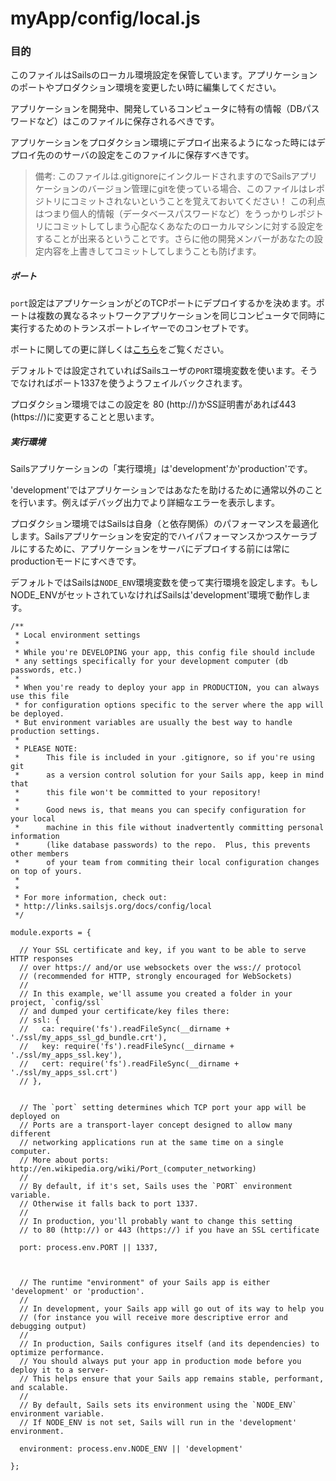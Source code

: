 # myApp/config/local.js
### 目的

このファイルはSailsのローカル環境設定を保管しています。アプリケーションのポートやプロダクション環境を変更したい時に編集してください。
  
アプリケーションを開発中、開発しているコンピュータに特有の情報（DBパスワードなど）はこのファイルに保存されるべきです。

アプリケーションをプロダクション環境にデプロイ出来るようになった時にはデプロイ先ののサーバの設定をこのファイルに保存すべきです。


> 備考: 
このファイルは.gitignoreにインクルードされますのでSailsアプリケーションのバージョン管理にgitを使っている場合、このファイルはレポジトリにコミットされないということを覚えておいてください！
> この利点はつまり個人的情報（データベースパスワードなど）をうっかりレポジトリにコミットしてしまう心配なくあなたのローカルマシンに対する設定をすることが出来るということです。さらに他の開発メンバーがあなたの設定内容を上書きしてコミットしてしまうことも防げます。

##### ポート
`port`設定はアプリケーションがどのTCPポートにデプロイするかを決めます。ポートは複数の異なるネットワークアプリケーションを同じコンピュータで同時に実行するためのトランスポートレイヤーでのコンセプトです。

ポートに関しての更に詳しくは<a href="http://en.wikipedia.org/wiki/Port_(computer_networking)">こちら<a>をご覧ください。

デフォルトでは設定されていればSailsユーザの`PORT`環境変数を使います。そうでなければポート1337を使うようフェイルバックされます。

プロダクション環境ではこの設定を 80 (http://)かSS証明書があれば443 (https://)に変更することと思います。 


##### 実行環境
Sailsアプリケーションの「実行環境」は'development'か'production'です。

'development'ではアプリケーションではあなたを助けるために通常以外のことを行います。例えばデバッグ出力でより詳細なエラーを表示します。

プロダクション環境ではSailsは自身（と依存関係）のパフォーマンスを最適化します。Sailsアプリケーションを安定的でハイパフォーマンスかつスケーラブルにするために、アプリケーションをサーバにデプロイする前には常にproductionモードにすべきです。

デフォルトではSailsは`NODE_ENV`環境変数を使って実行環境を設定します。もしNODE_ENVがセットされていなければSailsは'development'環境で動作します。



<docmeta name="uniqueID" value="localjs386958">
<docmeta name="displayName" value="local.js">

```
/**
 * Local environment settings
 *
 * While you're DEVELOPING your app, this config file should include
 * any settings specifically for your development computer (db passwords, etc.)
 *
 * When you're ready to deploy your app in PRODUCTION, you can always use this file
 * for configuration options specific to the server where the app will be deployed.
 * But environment variables are usually the best way to handle production settings.
 *
 * PLEASE NOTE:
 *		This file is included in your .gitignore, so if you're using git
 *		as a version control solution for your Sails app, keep in mind that
 *		this file won't be committed to your repository!
 *
 *		Good news is, that means you can specify configuration for your local
 *		machine in this file without inadvertently committing personal information
 *		(like database passwords) to the repo.  Plus, this prevents other members
 *		of your team from commiting their local configuration changes on top of yours.
 *
 *
 * For more information, check out:
 * http://links.sailsjs.org/docs/config/local
 */

module.exports = {

  // Your SSL certificate and key, if you want to be able to serve HTTP responses
  // over https:// and/or use websockets over the wss:// protocol
  // (recommended for HTTP, strongly encouraged for WebSockets)
  //
  // In this example, we'll assume you created a folder in your project, `config/ssl`
  // and dumped your certificate/key files there:
  // ssl: {
  //   ca: require('fs').readFileSync(__dirname + './ssl/my_apps_ssl_gd_bundle.crt'),
  //   key: require('fs').readFileSync(__dirname + './ssl/my_apps_ssl.key'),
  //   cert: require('fs').readFileSync(__dirname + './ssl/my_apps_ssl.crt')
  // },


  // The `port` setting determines which TCP port your app will be deployed on
  // Ports are a transport-layer concept designed to allow many different
  // networking applications run at the same time on a single computer.
  // More about ports: http://en.wikipedia.org/wiki/Port_(computer_networking)
  //
  // By default, if it's set, Sails uses the `PORT` environment variable.
  // Otherwise it falls back to port 1337.
  //
  // In production, you'll probably want to change this setting
  // to 80 (http://) or 443 (https://) if you have an SSL certificate

  port: process.env.PORT || 1337,



  // The runtime "environment" of your Sails app is either 'development' or 'production'.
  //
  // In development, your Sails app will go out of its way to help you
  // (for instance you will receive more descriptive error and debugging output)
  //
  // In production, Sails configures itself (and its dependencies) to optimize performance.
  // You should always put your app in production mode before you deploy it to a server-
  // This helps ensure that your Sails app remains stable, performant, and scalable.
  //
  // By default, Sails sets its environment using the `NODE_ENV` environment variable.
  // If NODE_ENV is not set, Sails will run in the 'development' environment.

  environment: process.env.NODE_ENV || 'development'

};

```
